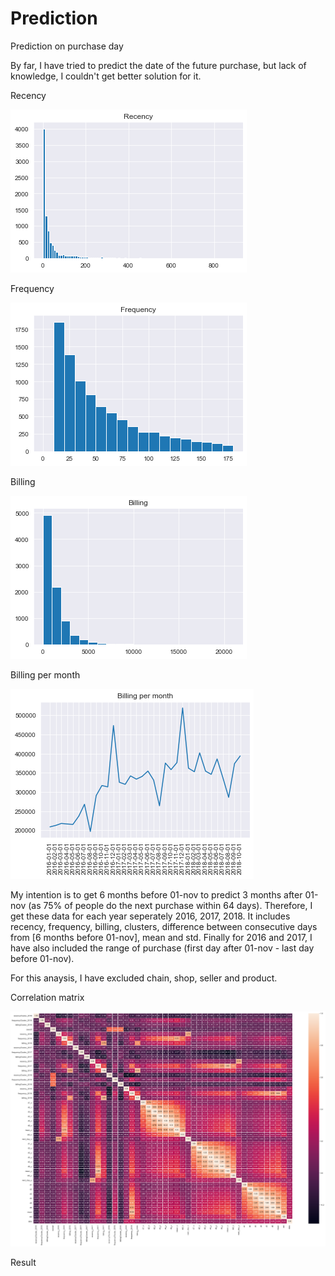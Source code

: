 # Prediction
Prediction on purchase day

By far, I have tried to predict the date of the future purchase, but lack of knowledge, I couldn't get better solution for it.

Recency

![alt text](https://github.com/qijunJin/Prediction/blob/master/result/General/Recency.png)

Frequency

![alt text](https://github.com/qijunJin/Prediction/blob/master/result/General/Frequency.png)

Billing

![alt text](https://github.com/qijunJin/Prediction/blob/master/result/General/Billing.png)

Billing per month

![alt text](https://github.com/qijunJin/Prediction/blob/master/result/General/Billing_per_month.png)

My intention is to get 6 months before 01-nov to predict 3 months after 01-nov (as 75% of people do the next purchase within 64 days). Therefore, I get these data for each year seperately 2016, 2017, 2018. It includes recency, frequency, billing, clusters, difference between consecutive days from [6 months before 01-nov], mean and std. Finally for 2016 and 2017, I have also included the range of purchase (first day after 01-nov - last day before 01-nov).

For this anaysis, I have excluded chain, shop, seller and product.

Correlation matrix

![alt text](https://github.com/qijunJin/Prediction/blob/master/result/Result_Date/Corr.png)

Result

